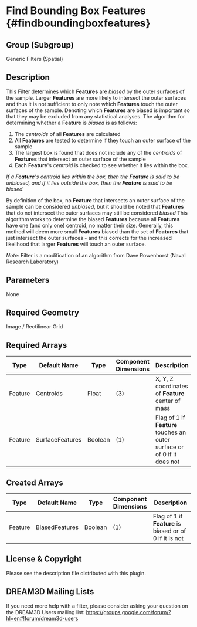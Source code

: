 Find Bounding Box Features {#findboundingboxfeatures}
=============

## Group (Subgroup) ##
Generic Filters (Spatial)

## Description ##
This Filter determines which **Features** are _biased_ by the outer surfaces of the sample. Larger **Features** are more likely to intersect the outer surfaces and thus it is not sufficient to only note which **Features** touch the outer surfaces of the sample.
Denoting which **Features** are biased is important so that they may be excluded from any statistical analyses. 
The algorithm for determining whether a **Feature** is _biased_ is as follows: 

1. The _centroids_ of all **Features** are calculated
2. All **Features** are tested to determine if they touch an outer surface of the sample
3. The largest box is found that does not include any of the _centroids_ of **Features** that intersect an outer surface of the sample
4. Each **Feature**'s _centroid_ is checked to see whether it lies within the box.  

*If a **Feature**'s _centroid_ lies within the box, then the **Feature** is said to be _unbiased_, and if it lies outside the box, then the **Feature** is said to be _biased_.* 

By definition of the box, no **Feature** that intersects an outer surface of the sample can be considered _unbiased_, but it should be noted that **Features** that do not intersect the outer surfaces may still be considered _biased_ 
This algorithm works to determine the biased **Features** because all **Features** have one (and only one) centroid, no matter their size. Generally, this method will deem more small **Features** biased than the set of **Features** that just intersect the outer surfaces - and this corrects for the increased likelihood that larger **Features** will touch an outer surface.

*Note:* Filter is a modification of an algorithm from Dave Rowenhorst (Naval Research Laboratory)

## Parameters ##
None

## Required Geometry ##
Image / Rectilinear Grid

## Required Arrays ##
| Type | Default Name | Type | Component Dimensions | Description |
|------|--------------|-------------|---------|-----|
| Feature | Centroids | Float | (3) | X, Y, Z coordinates of **Feature** center of mass |
| Feature | SurfaceFeatures | Boolean | (1) | Flag of 1 if **Feature** touches an outer surface or of 0 if it does not |

## Created Arrays ##
| Type | Default Name | Type | Component Dimensions | Description |
|------|--------------|-------------|---------|-----|
| Feature | BiasedFeatures | Boolean | (1) | Flag of 1 if **Feature** is biased or of 0 if it is not |

## License & Copyright ##

Please see the description file distributed with this plugin.

## DREAM3D Mailing Lists ##

If you need more help with a filter, please consider asking your question on the DREAM3D Users mailing list:
https://groups.google.com/forum/?hl=en#!forum/dream3d-users



